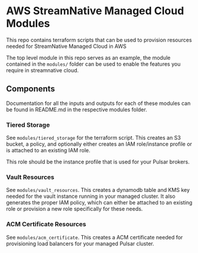 # AWS StreamNative Managed Cloud Modules
This repo contains terraform scripts that can be used to provision resources needed for StreamNative Managed Cloud in AWS

The top level module in this repo serves as an example, the module contained in the `modules/` folder can be used to enable the features you require in streamnative cloud.

## Components

Documentation for all the inputs and outputs for each of these modules can be found in README.md in the respective modules folder.

### Tiered Storage

See `modules/tiered_storage` for the terraform script. This creates an S3 bucket, a policy, and optionally either creates an IAM role/instance profile or is attached to an existing IAM role.

This role should be the instance profile that is used for your Pulsar brokers.

### Vault Resources

See `modules/vault_resources`. This creates a dynamodb table and KMS key needed for the vault instance running in your managed cluster. It also generates the proper IAM policy, which can either be attached to an existing role or provision a new role specifically for these needs.

### ACM Certificate Resources

See `modules/acm_certificate`. This creates a ACM certificate needed for provisioning load balancers for your managed Pulsar cluster.
